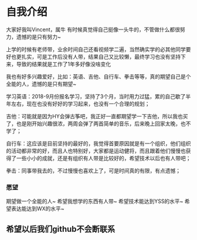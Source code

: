 # 自我介绍

大家好我叫Vincent，属牛
有时候真觉得自己挺像一头牛的，不管做什么都很努力，遗憾的是只有努力~

上学的时候有老师带，业余时间自己还看视频学二遍，当然确实学的必其他同学要好也更扎实，可是工作后没有人带，结果自己又比较懒，最终学习也没有坚持下来，导致的结果就是工作了1年多好像没啥变化

我也有好多兴趣爱好，比如：英语、吉他、自行车、拳击等等，真的期望自己是个全能的人，遗憾的是只有期望~

学习英语：2018-9月份报名学习，坚持了3个月，当时用力过猛，累的自己歇了半年左右，现在也没有好好的学习起来，也没有一个合理的规划；

吉他：可能就是因为HY会弹古筝吧，我正好一直都期望学一下吉他，所以我也买了，也是刚开始兴趣很浓，两周会弹了两首简单的音乐，后来晚上回家太晚，也不学了；

自行车：这应该是目前坚持的最好的，我觉得首要原因就是有一个组织，他们组织的活动都非常的好，而且人也特别好，大家都是运动健将，而且跟着他们慢慢也获得了一些小小的成就，还是有组织有人带是比较好的，希望技术以后也有人带吧；

拳击：同事带我去的，不过慢慢也喜欢上了，可是时间真的有限，有点遗憾；

### 愿望
期望做一个全能的人~
希望我想学的东西有人带~
希望技术能达到YSS的水平~
希望表达能达到WX的水平~

## 希望以后我们github不会断联系